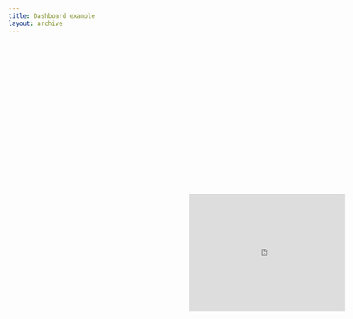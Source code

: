 ```yaml
---
title: Dashboard example
layout: archive
---
```


<br/>

<p align="left">   


<iframe width="1024" height="768" src="https://reproducible.shinyapps.io/richard_example/?_ga=2.44848932.1898567428.1620941224-355753582.1620610208" 
        style="-webkit-transform:scale(0.3);-moz-transform-scale(0.7);">
It looks like your browser doesn't support iframes.
</iframe>


</p> 

